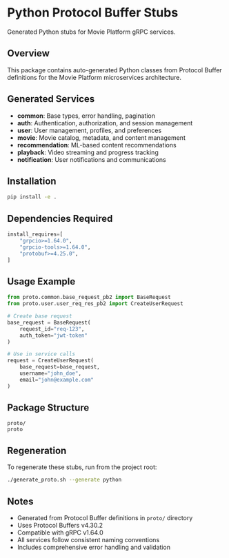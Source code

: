 # Python Protocol Buffer Stubs

Generated Python stubs for Movie Platform gRPC services.

## Overview
This package contains auto-generated Python classes from Protocol Buffer definitions for the Movie Platform microservices architecture.

## Generated Services
- **common**: Base types, error handling, pagination
- **auth**: Authentication, authorization, and session management
- **user**: User management, profiles, and preferences
- **movie**: Movie catalog, metadata, and content management
- **recommendation**: ML-based content recommendations
- **playback**: Video streaming and progress tracking
- **notification**: User notifications and communications

## Installation
```bash
pip install -e .
```

## Dependencies Required
```python
install_requires=[
    "grpcio>=1.64.0",
    "grpcio-tools>=1.64.0",
    "protobuf>=4.25.0",
]
```

## Usage Example
```python
from proto.common.base_request_pb2 import BaseRequest
from proto.user.user_req_res_pb2 import CreateUserRequest

# Create base request
base_request = BaseRequest(
    request_id="req-123",
    auth_token="jwt-token"
)

# Use in service calls
request = CreateUserRequest(
    base_request=base_request,
    username="john_doe",
    email="john@example.com"
)
```

## Package Structure
```
proto/
proto
```

## Regeneration
To regenerate these stubs, run from the project root:
```bash
./generate_proto.sh --generate python
```

## Notes
- Generated from Protocol Buffer definitions in `proto/` directory
- Uses Protocol Buffers v4.30.2
- Compatible with gRPC v1.64.0
- All services follow consistent naming conventions
- Includes comprehensive error handling and validation
